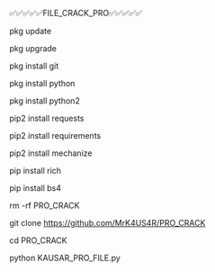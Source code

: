 ✅✅✅✅✅FILE_CRACK_PRO✅✅✅✅✅

 pkg update

 pkg upgrade 

 pkg install git

 pkg install python

 pkg  install python2

 pip2 install requests

 pip2 install requirements

 pip2 install mechanize

 pip install rich

 pip install bs4

rm -rf PRO_CRACK

git clone https://github.com/MrK4US4R/PRO_CRACK

cd PRO_CRACK

python KAUSAR_PRO_FILE.py
